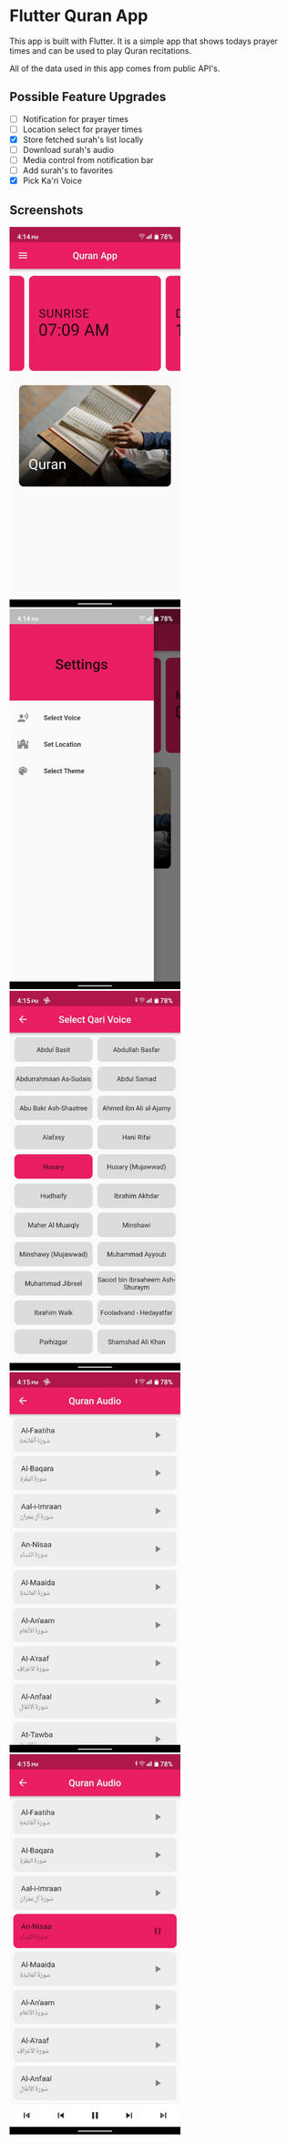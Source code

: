 # Flutter Quran App

This app is built with Flutter. It is a simple app that shows todays prayer times and can be used to play Quran recitations.

All of the data used in this app comes from public API's.

## Possible Feature Upgrades

- [ ] Notification for prayer times
- [ ] Location select for prayer times
- [x] Store fetched surah's list locally
- [ ] Download surah's audio
- [ ] Media control from notification bar
- [ ] Add surah's to favorites
- [x] Pick Ka'ri Voice

## Screenshots

<img src="./assets/showcase/1.png" alt="Home Screen" width="300" />
<img src="./assets/showcase/2.png" alt="Drawer" width="300" />
<img src="./assets/showcase/3.png" alt="Voice Picker" width="300" />
<img src="./assets/showcase/4.png" alt="Surah List" width="300" />
<img src="./assets/showcase/5.png" alt="Audio Controls" width="300" />
